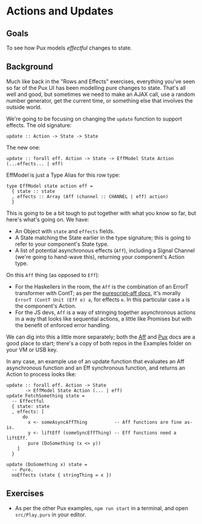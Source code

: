 # Actions and Updates

## Goals

To see how Pux models *effectful* changes to state.

## Background

Much like back in the "Rows and Effects" exercises, everything you've seen so far of the Pux UI has
been modelling pure changes to state. That's all well and good, but sometimes we need to make an
AJAX call, use a random number generator, get the current time, or something else that involves the
outside world.

We're going to be focusing on changing the `update` function to support effects. The old
signature:
```
update :: Action -> State -> State
```

The new one:
```
update :: forall eff. Action -> State -> EffModel State Action (...effects... | eff)
```

EffModel is just a Type Alias for this row type:
```
type EffModel state action eff =
  { state :: state
  , effects :: Array (Aff (channel :: CHANNEL | eff) action)
  }
```

This is going to be a bit tough to put together with what you know so far, but here's what's going
on. We have:

* An Object with `state` and `effects` fields.
* A State matching the State earlier in the type signature; this is going to refer to your component's
  State type.
* A list of potential asynchronous effects (`Aff`), including a Signal Channel (we're going to
  hand-wave this), returning your component's Action type.


On this `Aff` thing (as opposed to `Eff`):

* For the Haskellers in the room, the `Aff` is the combination of an ErrorT transformer with ContT;
  as per the [purescript-aff docs](https://github.com/slamdata/purescript-aff), it's morally
  `ErrorT (ContT Unit (Eff e) a`, for effects `e`. In this particular case `a` is the
  component's Action.
* For the JS devs, `Aff` is a way of stringing together asynchronous actions in a way that looks
  like sequential actions, a little like Promises but with the benefit of enforced error handling.


We can dig into this a little more separately; both the
[Aff](https://github.com/slamdata/purescript-aff) and
[Pux](http://www.alexmingoia.com/purescript-pux/docs/fetching-data.html) docs are a good place to
start; there's a copy of both repos in the Examples folder on your VM or USB key.


In any case, an example use of an update function that evaluates an Aff asynchronous function and
an Eff synchronous function, and returns an Action to process looks like:
```
update :: forall eff. Action -> State
       -> EffModel State Action (... | eff)
update FetchSomething state =
  -- Effectful
  { state: state
  , effects: [
      do
        x <- someAsyncAffThing          -- Aff functions are fine as-is.
        y <- liftEff (someSyncEffThing) -- Eff functions need a liftEff.
        pure (DoSomething (x <> y))
    ]
  }

update (DoSomething x) state =
  -- Pure.
  noEffects (state { stringThing = x })
```


## Exercises

* As per the other Pux examples, `npm run start` in a terminal, and open `src/Play.purs` in your
editor.
